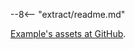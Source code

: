 --8<-- "extract/readme.md"

[Example's assets at GitHub](https://github.com/jndiogo/sibila/tree/main/examples/extract).
